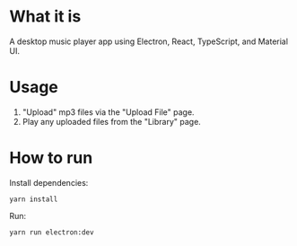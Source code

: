 # What it is

A desktop music player app using Electron, React, TypeScript, and Material UI.

# Usage

1. "Upload" mp3 files via the "Upload File" page.
2. Play any uploaded files from the "Library" page.

# How to run

Install dependencies:

```
yarn install
```

Run:

```
yarn run electron:dev
```
